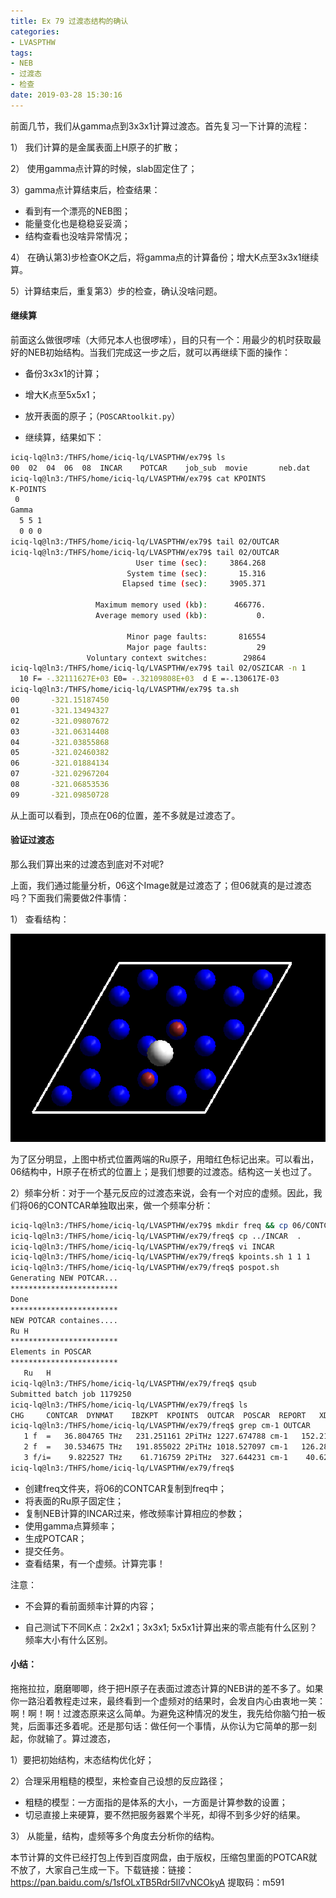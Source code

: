```yaml
---
title: Ex 79 过渡态结构的确认
categories: 
- LVASPTHW
tags: 
- NEB
- 过渡态
- 检查
date: 2019-03-28 15:30:16
---
```


前面几节，我们从gamma点到3x3x1计算过渡态。首先复习一下计算的流程：

1） 我们计算的是金属表面上H原子的扩散；

2） 使用gamma点计算的时候，slab固定住了；

3）gamma点计算结束后，检查结果：

* 看到有一个漂亮的NEB图；
* 能量变化也是稳稳妥妥滴；
* 结构查看也没啥异常情况；

4） 在确认第3)步检查OK之后，将gamma点的计算备份；增大K点至3x3x1继续算。

5）计算结束后，重复第3）步的检查，确认没啥问题。



#### 继续算

前面这么做很啰嗦（大师兄本人也很啰嗦），目的只有一个：用最少的机时获取最好的NEB初始结构。当我们完成这一步之后，就可以再继续下面的操作：

* 备份3x3x1的计算；

* 增大K点至5x5x1；
* 放开表面的原子；（`POSCARtoolkit.py`）
* 继续算，结果如下：

```bash
iciq-lq@ln3:/THFS/home/iciq-lq/LVASPTHW/ex79$ ls
00  02  04  06  08  INCAR    POTCAR    job_sub  movie       neb.dat    slurm-1133307.out  spline.dat  vasprun.xml 01  03  05  07  09  KPOINTS  exts.dat  mep.eps  movie.vasp  nebef.dat  slurm-1133315.out  vaspgr
iciq-lq@ln3:/THFS/home/iciq-lq/LVASPTHW/ex79$ cat KPOINTS
K-POINTS
 0
Gamma
  5 5 1
  0 0 0
iciq-lq@ln3:/THFS/home/iciq-lq/LVASPTHW/ex79$ tail 02/OUTCAR
iciq-lq@ln3:/THFS/home/iciq-lq/LVASPTHW/ex79$ tail 02/OUTCAR
                            User time (sec):     3864.268
                          System time (sec):       15.316
                         Elapsed time (sec):     3905.371

                   Maximum memory used (kb):      466776.
                   Average memory used (kb):           0.

                          Minor page faults:       816554
                          Major page faults:           29
                 Voluntary context switches:        29864
iciq-lq@ln3:/THFS/home/iciq-lq/LVASPTHW/ex79$ tail 02/OSZICAR -n 1
  10 F= -.32111627E+03 E0= -.32109808E+03  d E =-.130617E-03
iciq-lq@ln3:/THFS/home/iciq-lq/LVASPTHW/ex79$ ta.sh
00       -321.15187450
01       -321.13494327
02       -321.09807672
03       -321.06314408
04       -321.03855868
05       -321.02460382
06       -321.01884134
07       -321.02967204
08       -321.06853536
09       -321.09850728
```

从上面可以看到，顶点在06的位置，差不多就是过渡态了。

####  验证过渡态

那么我们算出来的过渡态到底对不对呢? 

上面，我们通过能量分析，06这个Image就是过渡态了；但06就真的是过渡态吗？下面我们需要做2件事情：

1） 查看结构：

![](ex79/ex79-1.png)

为了区分明显，上图中桥式位置两端的Ru原子，用暗红色标记出来。可以看出，06结构中，H原子在桥式的位置上；是我们想要的过渡态。结构这一关也过了。

2）频率分析：对于一个基元反应的过渡态来说，会有一个对应的虚频。因此，我们将06的CONTCAR单独取出来，做一个频率分析：

```bash
iciq-lq@ln3:/THFS/home/iciq-lq/LVASPTHW/ex79$ mkdir freq && cp 06/CONTCAR freq/POSCAR && cd freq &&sed -i '10,27s/T/F/g' POSCAR
iciq-lq@ln3:/THFS/home/iciq-lq/LVASPTHW/ex79/freq$ cp ../INCAR  .
iciq-lq@ln3:/THFS/home/iciq-lq/LVASPTHW/ex79/freq$ vi INCAR
iciq-lq@ln3:/THFS/home/iciq-lq/LVASPTHW/ex79/freq$ kpoints.sh 1 1 1
iciq-lq@ln3:/THFS/home/iciq-lq/LVASPTHW/ex79/freq$ pospot.sh
Generating NEW POTCAR...
************************
Done
************************
NEW POTCAR containes....
Ru H
************************
Elements in POSCAR
************************
   Ru   H
iciq-lq@ln3:/THFS/home/iciq-lq/LVASPTHW/ex79/freq$ qsub
Submitted batch job 1179250
iciq-lq@ln3:/THFS/home/iciq-lq/LVASPTHW/ex79/freq$ ls
CHG     CONTCAR  DYNMAT    IBZKPT  KPOINTS  OUTCAR  POSCAR  REPORT   XDATCAR  slurm-1179250.out CHGCAR  DOSCAR   EIGENVAL  INCAR   OSZICAR  PCDAT   POTCAR  WAVECAR  job_sub  vasprun.xml
iciq-lq@ln3:/THFS/home/iciq-lq/LVASPTHW/ex79/freq$ grep cm-1 OUTCAR
   1 f  =   36.804765 THz   231.251161 2PiTHz 1227.674788 cm-1   152.212329 meV
   2 f  =   30.534675 THz   191.855022 2PiTHz 1018.527097 cm-1   126.281311 meV
   3 f/i=    9.822527 THz    61.716759 2PiTHz  327.644231 cm-1    40.622722 meV
iciq-lq@ln3:/THFS/home/iciq-lq/LVASPTHW/ex79/freq$
```

* 创建freq文件夹，将06的CONTCAR复制到freq中；
* 将表面的Ru原子固定住；
* 复制NEB计算的INCAR过来，修改频率计算相应的参数；
* 使用gamma点算频率；
* 生成POTCAR；
* 提交任务。
* 查看结果，有一个虚频。计算完事！

注意：

* 不会算的看前面频率计算的内容；

* 自己测试下不同K点：2x2x1；3x3x1; 5x5x1计算出来的零点能有什么区别？频率大小有什么区别。

  

#### 小结：

拖拖拉拉，磨磨唧唧，终于把H原子在表面过渡态计算的NEB讲的差不多了。如果你一路沿着教程走过来，最终看到一个虚频对的结果时，会发自内心由衷地一笑：啊！啊！啊！过渡态原来这么简单。为避免这种情况的发生，我先给你脑勺拍一板凳，后面事还多着呢。还是那句话：做任何一个事情，从你认为它简单的那一刻起，你就输了。算过渡态，

1）要把初始结构，末态结构优化好；

2）合理采用粗糙的模型，来检查自己设想的反应路径；

* 粗糙的模型：一方面指的是体系的大小，一方面是计算参数的设置；
* 切忌直接上来硬算，要不然把服务器累个半死，却得不到多少好的结果。

3） 从能量，结构，虚频等多个角度去分析你的结构。

本节计算的文件已经打包上传到百度网盘，由于版权，压缩包里面的POTCAR就不放了，大家自己生成一下。下载链接：链接：https://pan.baidu.com/s/1sfOLxTB5Rdr5Il7vNCOkyA 提取码：m591 
